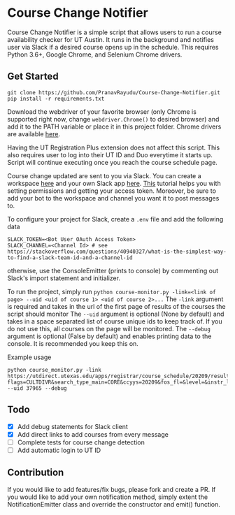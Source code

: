 # Course Change Notifier
Course Change Notifier is a simple script that allows users to run a course availability checker for UT Austin. It runs in the background and notifies user via Slack if a desired course opens up in the schedule.
This requires Python 3.6+, Google Chrome, and Selenium Chrome drivers.

## Get Started
```
git clone https://github.com/PranavRayudu/Course-Change-Notifier.git
pip install -r requirements.txt
```

Download the webdriver of your favorite browser (only Chrome is supported right now, change ``webdriver.Chrome()`` to desired browser) and add it to the PATH variable or place it in this project folder. 
Chrome drivers are available [here](https://chromedriver.chromium.org/downloads).

Having the UT Registration Plus extension does not affect this script.
This also requires user to log into their UT ID and Duo everytime it starts up. Script will continue executing once you reach the course schedule page.

Course change updated are sent to you via Slack. You can create a workspace [here](https://slack.com/get-started#/create) and your own Slack app [here](https://api.slack.com/apps?new_app=1).
[This](https://howchoo.com/g/yjuxytcyzta/python-send-slack-messages-slackclient) tutorial helps you with setting permissions and getting your access token.
Moreover, be sure to add your bot to the workspace and channel you want it to post messages to.

To configure your project for Slack, create a ``.env`` file and add the following data
```.env
SLACK_TOKEN=<Bot User OAuth Access Token>
SLACK_CHANNEL=<Channel Id> # see https://stackoverflow.com/questions/40940327/what-is-the-simplest-way-to-find-a-slack-team-id-and-a-channel-id
```
otherwise, use the ConsoleEmitter (prints to console) by commenting out Slack's import statement and initializer.

To run the project, simply run ``python course-monitor.py -link=<link of page> --uid <uid of course 1> <uid of course 2>...``
The ``-link`` argument is required and takes in the url of the first page of results of the courses the script should monitor
The ``--uid`` argument is optional (None by default) and takes in a space separated list of course unique ids to keep track of. If you do not use this, all courses on the page will be monitored.
The ``--debug`` argument is optional (False by default) and enables printing data to the console. It is recommended you keep this on.

Example usage
```commandline
python course_monitor.py -link https://utdirect.utexas.edu/apps/registrar/course_schedule/20209/results/?flags=CULTDIVR&search_type_main=CORE&ccyys=20209&fos_fl=&level=&instr_last_name=&instr_first_initial=&fos_cn=&course_number=&start_unique=&end_unique=&mtg_days_st=000000&mtg_start_time_st=00&core_code=060 --uid 37965 --debug
```

## Todo
- [x] Add debug statements for Slack client
- [x] Add direct links to add courses from every message
- [ ] Complete tests for course change detection
- [ ] Add automatic login to UT ID

## Contribution
If you would like to add features/fix bugs, please fork and create a PR.
If you would like to add your own notification method, simply extent the NotificationEmitter class and override the constructor and emit() function.